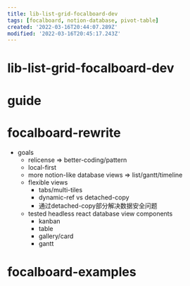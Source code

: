 ```yaml
---
title: lib-list-grid-focalboard-dev
tags: [focalboard, notion-database, pivot-table]
created: '2022-03-16T20:44:07.289Z'
modified: '2022-03-16T20:45:17.243Z'
---
```


# lib-list-grid-focalboard-dev

# guide

# focalboard-rewrite
- goals
  - relicense => better-coding/pattern
  - local-first
  - more notion-like database views => list/gantt/timeline
  - flexible views
    - tabs/multi-tiles
    - dynamic-ref vs detached-copy
    - 通过detached-copy部分解决数据安全问题
  - tested headless react database view components
    - kanban
    - table
    - gallery/card
    - gantt
# focalboard-examples
